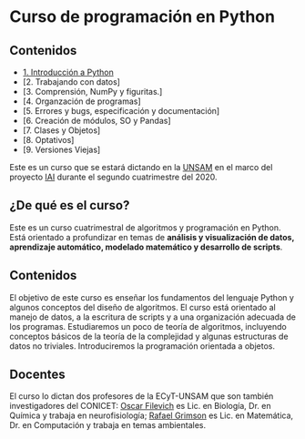 # Curso de programación en Python

## Contenidos

* [1. Introducción a Python](Clases/01_Introduccion/)
* [2. Trabajando con datos]
* [3. Comprensión, NumPy y figuritas.]
* [4. Organzación de programas]
* [5. Errores y bugs, especificación y documentación]
* [6. Creación de módulos, SO y Pandas]
* [7. Clases y Objetos]
* [8. Optativos]
* [9. Versiones Viejas]


Este es un curso que se estará dictando en la [UNSAM](https://www.unsam.edu.ar/) en el marco del proyecto [IAI](http://noticias.unsam.edu.ar/2019/09/16/la-unsam-piensa-la-inteligencia-artificial-interdisciplinaria/) durante el segundo cuatrimestre del 2020.

## ¿De qué es el curso?
Este es un curso cuatrimestral de algoritmos y programación en Python.
Está orientado a profundizar en temas de **análisis y visualización de datos, aprendizaje automático, modelado matemático y desarrollo de scripts**.

## Contenidos
El objetivo de este curso es enseñar los fundamentos del lenguaje
Python y algunos conceptos del diseño de algoritmos. El curso está orientado al manejo de datos, a la escritura de scripts y a una organización adecuada de los programas. Estudiaremos un poco de teoría de algoritmos, incluyendo conceptos básicos de la teoría de la complejidad y algunas estructuras de datos no triviales. Introduciremos la programación orientada a objetos.

## Docentes
El curso lo dictan dos profesores de la ECyT-UNSAM que son también
investigadores del CONICET: [Oscar Filevich](http://labning.com.ar/#nosotros) es Lic. en Biología,
Dr. en Química y trabaja en neurofisiología; [Rafael Grimson](http://investigadores.unsam.edu.ar/es/investigador/407/Grimson-Rafael) es Lic. en Matemática,
Dr. en Computación y trabaja en temas ambientales.
